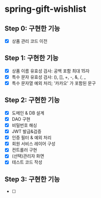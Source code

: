 # spring-gift-wishlist

## Step 0: 구현한 기능

* [X] 상품 관리 코드 이전

## Step 1: 구현한 기능

* [X] 상품 이름 유효성 검사: 공백 포함 최대 15자
* [X] 특수 문자 유효성 검사: (), [], +, -, &, /, _
* [X] 특수 문자열 예외 처리; '카카오' 가 포함된 문구

## Step 2: 구현한 기능

* [X] 도메인 & DB 설계
* [X] DAO 구현
* [X] 비밀번호 해싱
* [X] JWT 발급&검증
* [X] 인증 필터 & 예외 처리
* [X] 회원 서비스 레이어 구성
* [X] 컨트롤러 구현
* [X] (선택)관리자 화면
* [X] 테스트 코드 작성

## Step 3: 구현한 기능

* [ ]
